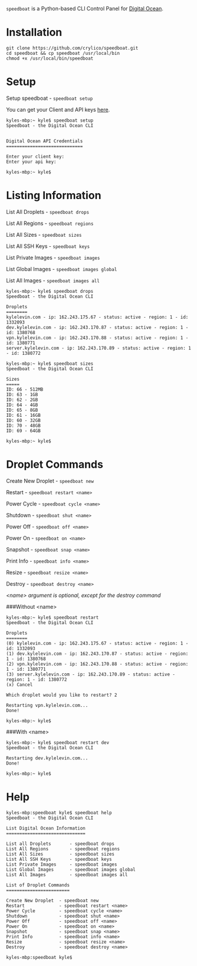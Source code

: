 `speedboat` is a Python-based CLI Control Panel for [Digital Ocean](https://digitalocean.com).

Installation
============

	git clone https://github.com/crylico/speedboat.git
	cd speedboat && cp speedboat /usr/local/bin
	chmod +x /usr/local/bin/speedboat

Setup
=====

Setup speedboat  		- `speedboat setup`

You can get your Client and API keys [here](https://developers.digitalocean.com).

	kyles-mbp:~ kyle$ speedboat setup
	Speedboat - the Digital Ocean CLI


	Digital Ocean API Credentials
	=============================

	Enter your client key: 
	Enter your api key: 

	kyles-mbp:~ kyle$ 

Listing Information
===================

List All Droplets 		- `speedboat drops`

List All Regions		- `speedboat regions`

List All Sizes			- `speedboat sizes`

List All SSH Keys		- `speedboat keys`

List Private Images		- `speedboat images`

List Global Images 		- `speedboat images global`

List All Images 		- `speedboat images all`

	kyles-mbp:~ kyle$ speedboat drops
	Speedboat - the Digital Ocean CLI
	
	Droplets
	========
	kylelevin.com - ip: 162.243.175.67 - status: active - region: 1 - id: 1332093
	dev.kylelevin.com - ip: 162.243.170.87 - status: active - region: 1 - id: 1380768
	vpn.kylelevin.com - ip: 162.243.170.88 - status: active - region: 1 - id: 1380771
	server.kylelevin.com - ip: 162.243.170.89 - status: active - region: 1 - id: 1380772
	
	kyles-mbp:~ kyle$ speedboat sizes
	Speedboat - the Digital Ocean CLI
	
	Sizes
	=====
	ID: 66 - 512MB
	ID: 63 - 1GB
	ID: 62 - 2GB
	ID: 64 - 4GB
	ID: 65 - 8GB
	ID: 61 - 16GB
	ID: 60 - 32GB
	ID: 70 - 48GB
	ID: 69 - 64GB
		
	kyles-mbp:~ kyle$

Droplet Commands
================

Create New Droplet 	- `speedboat new`


Restart	- `speedboat restart <name>`

Power Cycle	- `speedboat cycle <name>`

Shutdown - `speedboat shut <name>`

Power Off - `speedboat off <name>`

Power On - `speedboat on <name>`

Snapshot - `speedboat snap <name>`

Print Info - `speedboat info <name>`

Resize - `speedboat resize <name>`

Destroy - `speedboat destroy <name>`

*\<name\> argument is optional, except for the destroy command*

###Without \<name\>

	kyles-mbp:~ kyle$ speedboat restart
	Speedboat - the Digital Ocean CLI
	
	Droplets
	========
	(0) kylelevin.com - ip: 162.243.175.67 - status: active - region: 1 - id: 1332093
	(1) dev.kylelevin.com - ip: 162.243.170.87 - status: active - region: 1 - id: 1380768
	(2) vpn.kylelevin.com - ip: 162.243.170.88 - status: active - region: 1 - id: 1380771
	(3) server.kylelevin.com - ip: 162.243.170.89 - status: active - region: 1 - id: 1380772
	(x) Cancel
	
	Which droplet would you like to restart? 2
	
	Restarting vpn.kylelevin.com...
	Done!
	
	kyles-mbp:~ kyle$
	
###With \<name\>

	kyles-mbp:~ kyle$ speedboat restart dev
	Speedboat - the Digital Ocean CLI
	
	Restarting dev.kylelevin.com...
	Done!
	
	kyles-mbp:~ kyle$
	
Help
====

	kyles-mbp:speedboat kyle$ speedboat help
	Speedboat - the Digital Ocean CLI
	
	List Digital Ocean Information
	==============================
	
	List all Droplets 		- speedboat drops
	List All Regions 		- speedboat regions
	List All Sizes 			- speedboat sizes
	List All SSH Keys 		- speedboat keys
	List Private Images 	- speedboat images
	List Global Images 		- speedboat images global
	List All Images 		- speedboat images all
	
	List of Droplet Commands
	========================
	
	Create New Droplet 	- speedboat new
	Restart 			- speedboat restart <name>
	Power Cycle 		- speedboat cycle <name>
	Shutdown 			- speedboat shut <name>
	Power Off			- speedboat off <name>
	Power On			- speedboat on <name>
	Snapshot 			- speedboat snap <name>
	Print Info 			- speedboat info <name>
	Resize 				- speedboat resize <name>
	Destroy 			- speedboat destroy <name>
	
	kyles-mbp:speedboat kyle$ 		
